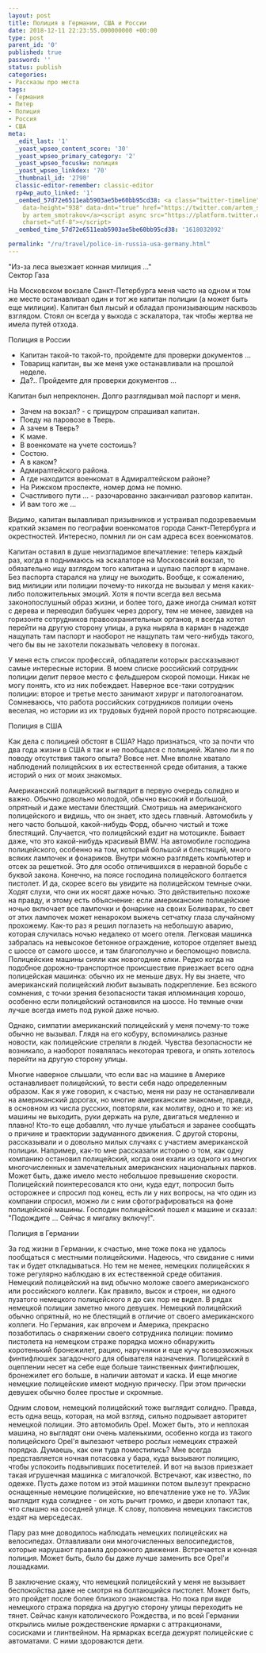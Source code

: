 ```yaml
---
layout: post
title: Полиция в Германии, США и России
date: 2018-12-11 22:23:55.000000000 +00:00
type: post
parent_id: '0'
published: true
password: ''
status: publish
categories:
- Рассказы про места
tags:
- Германия
- Питер
- Полиция
- Россия
- США
meta:
  _edit_last: '1'
  _yoast_wpseo_content_score: '30'
  _yoast_wpseo_primary_category: '2'
  _yoast_wpseo_focuskw: полиция
  _yoast_wpseo_linkdex: '70'
  _thumbnail_id: '2790'
  classic-editor-remember: classic-editor
  rp4wp_auto_linked: '1'
  _oembed_57d72e6511eab5903ae5be60bb95cd38: <a class="twitter-timeline" data-width="625"
    data-height="938" data-dnt="true" href="https://twitter.com/artem_smotrakov?ref_src=twsrc%5Etfw">Tweets
    by artem_smotrakov</a><script async src="https://platform.twitter.com/widgets.js"
    charset="utf-8"></script>
  _oembed_time_57d72e6511eab5903ae5be60bb95cd38: '1618032092'

permalink: "/ru/travel/police-in-russia-usa-germany.html"
---
```

<!-- wp:paragraph {"align":"right","fontSize":"small"} -->

"Из-за леса выезжает конная милиция …"  
Сектор Газа

<!-- /wp:paragraph -->

<!-- wp:paragraph -->

На Московском вокзале Санкт-Петербурга меня часто на одном и том же месте останавливал один и тот же капитан полиции (а может быть еще милиции). Капитан был лысый и обладал пронизывающим насквозь взглядом. Стоял он всегда у выхода с эскалатора, так чтобы жертва не имела путей отхода.

<!-- /wp:paragraph -->

<!-- wp:more -->  
<!--more-->  
<!-- /wp:more -->

<!-- wp:paragraph {"fontSize":"medium"} -->

Полиция в России

<!-- /wp:paragraph -->

<!-- wp:list {"className":"dialog"} -->

- Капитан такой-то такой-то, пройдемте для проверки документов …
- Товарищ капитан, вы же меня уже останавливали на прошлой неделе.
- Да?.. Пройдемте для проверки документов …

<!-- /wp:list -->

<!-- wp:paragraph -->

Капитан был непреклонен. Долго разглядывал мой паспорт и меня.

<!-- /wp:paragraph -->

<!-- wp:list {"className":"dialog"} -->

- Зачем на вокзал? - с прищуром спрашивал капитан.
- Поеду на паровозе в Тверь.
- А зачем в Тверь?
- К маме.
- В военкомате на учете состоишь?
- Состою.
- А в каком?
- Адмиралтейского района.
- А где находится военкомат в Адмиралтейском районе?
- На Рижском проспекте, номер дома не помню.
- Счастливого пути … - разочарованно заканчивал разговор капитан.
- И вам того же …

<!-- /wp:list -->

<!-- wp:paragraph -->

Видимо, капитан вылавливал призывников и устраивал подозреваемым краткий экзамен по географии военкоматов города Санкт-Петербурга и окрестностей. Интересно, помнил ли он сам адреса всех военкоматов.

<!-- /wp:paragraph -->

<!-- wp:paragraph -->

Капитан оставил в душе неизгладимое впечатление: теперь каждый раз, когда я поднимаюсь на эскалаторе на Московский вокзал, то обязательно ищу взглядом того капитана и щупаю паспорт в кармане. Без паспорта старался на улицу не выходить. Вообще, к сожалению, вид милиции или полиции почему-то никогда не вызывал у меня каких-либо положительных эмоций. Хотя я почти всегда вел весьма законопослушный образ жизни, и более того, даже иногда снимал котят с дерева и переводил бабушек через дорогу, тем не менее, завидев на горизонте сотрудников правоохранительных органов, я всегда хотел перейти на другую сторону улицы, а рука ныряла в карман в надежде нащупать там паспорт и наоборот не нащупать там чего-нибудь такого, чего бы вы не захотели показывать человеку в погонах.

<!-- /wp:paragraph -->

<!-- wp:paragraph -->

У меня есть список профессий, обладатели которых рассказывают самые интересные истории. В моем списке российский сотрудник полиции делит первое место с фельдшером скорой помощи. Никак не могу понять, кто из них побеждает. Наверное все-таки сотрудник полиции: второе и третье место занимают хирург и патологоанатом. Сомневаюсь, что работа российских сотрудников полиции очень веселая, но истории из их трудовых будней порой просто потрясающие.

<!-- /wp:paragraph -->

<!-- wp:paragraph {"fontSize":"medium"} -->

Полиция в США

<!-- /wp:paragraph -->

<!-- wp:paragraph -->

Как дела с полицией обстоят в США? Надо признаться, что за почти что два года жизни в США я так и не пообщался с полицией. Жалею ли я по поводу отсутствия такого опыта? Вовсе нет. Мне вполне хватало наблюдений полицейских в их естественной среде обитания, а также историй о них от моих знакомых.

<!-- /wp:paragraph -->

<!-- wp:paragraph -->

Американский полицейский выглядит в первую очередь солидно и важно. Обычно довольно молодой, обычно высокий и большой, опрятный и даже местами блестящий. Смотришь на американского полицейского и видишь, что он знает, кто здесь главный. Автомобиль у него часто большой, какой-нибудь Форд, обычно чистый и тоже блестящий. Случается, что полицейский ездит на мотоцикле. Бывает даже, что это какой-нибудь красивый BMW.&nbsp;На автомобиле господина полицейского, особенно на том, который большой и блестящий, много всяких лампочек и фонариков. Внутри можно разглядеть компьютер и отсек за решеткой. Это для особо отличившихся в неравной борьбе с буквой закона. Конечно, на поясе господина полицейского болтается пистолет. И да, скорее всего вы увидите на полицейском темные очки. Ходят слухи, что они их носят даже ночью. Это действительно похоже на правду, и этому есть объяснение: если американские полицейские ночью включает все лампочки и фонарике на своих Боливарах, то свет от этих лампочек может ненароком выжечь сетчатку глаза случайному прохожему. Как-то раз я решил поглазеть на небольшую аварию, которая случилась ночью недалеко от моего отеля. Легковая машинка забралась на невысокое бетонное ограждение, которое отделяет выезд с шоссе от самого шоссе, и там благополучно и беспомощно повисла. Полицейские машины сияли как новогодние елки. Редко когда на подобное дорожно-транспортное происшествие приезжает всего одна полицейская машинка: обычно их не меньше двух. Ну вы знаете, что американский полицейский любит вызывать подкрепление. Без всякого сомнения, с точки зрения безопасности такая иллюминация хорошо, особенно если полицейский остановился на шоссе. Но темные очки лучше всегда иметь под рукой даже ночью.

<!-- /wp:paragraph -->

<!-- wp:paragraph -->

Однако, симпатии американский полицейский у меня почему-то тоже обычно не вызывал. Глядя на его кобуру, вспоминались разные новости, как полицейские стреляли в людей. Чувства безопасности не возникало, а наоборот появлялась некоторая тревога, и опять хотелось перейти на другую сторону улицы.

<!-- /wp:paragraph -->

<!-- wp:paragraph -->

Многие наверное слышали, что если вас на машине в Америке останавливает полицейский, то вести себя надо определенным образом. Как я уже говорил, к счастью, меня ни разу не останавливали на американский дорогах, но многие американские знакомые, правда, в основном из числа русских, повторяли, как молитву, одно и то же: из машины не выходить, руки держать на руле, двигаться медленно и плавно! Кто-то еще добавлял, что лучше улыбаться и заранее сообщать о причине и траектории задуманного движения. С другой стороны, рассказывали и о довольно милых случаях с участием американской полиции. Например, как-то мне рассказали историю о том,&nbsp;как одну компанию остановил полицейский, когда они ехали из одного из многих многочисленных и замечательных американских национальных парков. Может быть, даже имело место небольшое превышение скорости. Полицейский поинтересовался кто они, куда едут, попросил быть осторожнее и спросил под конец, есть ли у них вопросы, на что один из компании спросил, можно ли с ним сфотографироваться на фоне полицейской машины. Господин полицейский пошел к машине и сказал: "Подождите ... Сейчас я мигалку включу!".

<!-- /wp:paragraph -->

<!-- wp:paragraph {"fontSize":"medium"} -->

Полиция в Германии

<!-- /wp:paragraph -->

<!-- wp:paragraph -->

За год жизни в Германии, к счастью, мне тоже пока не удалось пообщаться с местными полицейскими. Надеюсь, что свидание с ними так и будет откладываться. Но тем не менее, немецких полицейских я тоже регулярно наблюдаю в их естественной среде обитания. Немецкий полицейский на вид обычно моложе своего американского или российского коллеги. Как правило, высок и строен, ни одного пузатого немецкого полицейского я до сих пор не видел. В рядах немецкой полиции заметно много девушек. Немецкий полицейский обычно опрятный, но не блестящий в отличие от своего американского коллеги. Но Германия, как впрочем и Америка, прекрасно позаботилась о снаряжении своего сотрудника полиции: помимо пистолета на немецком страже порядка можно обнаружить коротенький бронежилет, рацию, наручники и еще кучу всевозможных финтифлюшек загадочного для обывателя назначения. Полицейский в оцеплении несет на себе еще больше таинственных финтифлюшек, бронежилет его больше, в наличии автомат и каска. И еще многие немецкие полицейские имеют модную прическу. При этом прически девушек обычно более простые и скромные.

<!-- /wp:paragraph -->

<!-- wp:paragraph -->

Одним словом, немецкий полицейский тоже выглядит солидно. Правда, есть одна вещь, которая, на мой взгляд, сильно подрывает авторитет немецкой полиции. Это автомобиль Opel. Может быть, это и неплохая машина, но выглядят они очень маленькими, особенно когда из такого полицейского Opel'я вылезают четверо рослых немецких стражей порядка. Думаешь, как они туда поместились? Мне всегда представляется ночная потасовка у бара, куда вызывают полицию, чтобы успокоить подвыпивших посетителей. И вот на вызов приезжает такая игрушечная машинка с мигалочкой. Встречают, как известно, по одежке. Пусть даже потом из этой машинки потом вылезут прекрасно оснащенные немецкие полицейские, но впечатление уже не то. УАЗик выглядит куда солиднее - он хоть рычит громко, и двери хлопают так, что слышно на соседней улице. К слову, половина немецких таксистов ездят на мерседесах.

<!-- /wp:paragraph -->

<!-- wp:paragraph -->

Пару раз мне доводилось наблюдать немецких полицейских на велосипедах. Отлавливали они многочисленных велосипедистов, которые нарушают правила дорожного движения. Встречается и конная полиция. Может быть, было бы даже лучше заменить все Opel'и лошадками.

<!-- /wp:paragraph -->

<!-- wp:paragraph -->

В заключение скажу, что немецкий полицейский у меня не вызывает беспокойства даже не смотря на болтающийся пистолет. Может быть, это пройдет после более близкого знакомства. Но пока при виде немецкого стража порядка на другую сторону улицы переходить не тянет. Сейчас канун католического Рождества, и по всей Германии открылись милые рождественские ярмарки с аттракционами, сосисками и глинтвейном. На ярмарках всегда дежурят полицейские с автоматами. С ними здороваются дети.

<!-- /wp:paragraph -->

